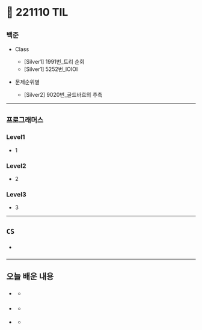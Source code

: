 # 🚩 221110 TIL

## **`백준`**

- Class

  - [Silver1] 1991번\_트리 순회
  - [Silver1] 5252번\_IOIOI

- 문제순위별
  - [Silver2] 9020번\_골드바흐의 추측

---

## **`프로그래머스`**

### Level1

- 1

### Level2

- 2

### Level3

- 3

---

## **`CS`**

- ###

---

## **오늘 배운 내용**

- ###
  -
- ###
  -
- ####
  -
